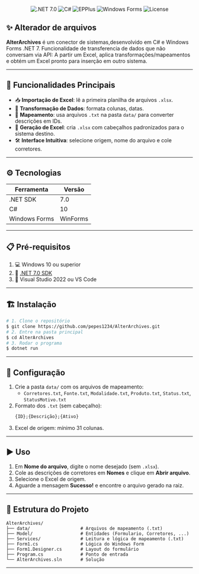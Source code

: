<!-- Badges -->
<p align="center">
  <img src="https://img.shields.io/badge/.NET-7.0-blue" alt=".NET 7.0" />
  <img src="https://img.shields.io/badge/C%23-10-informational" alt="C#" />
  <img src="https://img.shields.io/badge/EPPlus-5.8.0-lightgrey" alt="EPPlus" />
  <img src="https://img.shields.io/badge/Windows%20Forms-UI-success" alt="Windows Forms" />
  <img src="https://img.shields.io/badge/License-MIT-brightgreen" alt="License" />
</p>

## ✨ Alterador de arquivos

**AlterArchives** é um conector de sistemas,desenvolvido em C# e Windows Forms .NET 7. Funcionalidade de transferencia de dados que não conversam via API: A partir um Excel, aplica transformações/mapeamentos e obtém um Excel pronto para inserção em outro sistema.

---

## 🚀 Funcionalidades Principais

- 📥 **Importação de Excel**: lê a primeira planilha de arquivos `.xlsx`.
- 🔄 **Transformação de Dados**: formata colunas, datas.
- 📂 **Mapeamento**: usa arquivos `.txt` na pasta `data/` para converter descrições em IDs.
- 💾 **Geração de Excel**: cria `.xlsx` com cabeçalhos padronizados para o sistema destino.
- 🛠️ **Interface Intuitiva**: selecione origem, nome do arquivo e cole corretores.

---

## ⚙️ Tecnologias

| Ferramenta      | Versão          |
|-----------------|-----------------|
| .NET SDK        | 7.0             |
| C#              | 10              |
| Windows Forms   | WinForms        |

---

## 📋 Pré-requisitos

1. 💻 Windows 10 ou superior
2. 🔧 [.NET 7.0 SDK](https://dotnet.microsoft.com/download)
3. 📝 Visual Studio 2022 ou VS Code

---

## 🏗️ Instalação

```bash
# 1. Clone o repositório
$ git clone https://github.com/pepes1234/AlterArchives.git
# 2. Entre na pasta principal
$ cd AlterArchives
# 3. Rodar o programa
$ dotnet run
```

---

## 🔧 Configuração

1. Crie a pasta `data/` com os arquivos de mapeamento:
   - `Corretores.txt`, `Fonte.txt`, `Modalidade.txt`, `Produto.txt`, `Status.txt`, `StatusMotivo.txt`
2. Formato dos `.txt` (sem cabeçalho):
   ```txt
   {ID};{Descrição};{Ativo}
   ```
3. Excel de origem: mínimo 31 colunas.

---

## ▶️ Uso

1. Em **Nome do arquivo**, digite o nome desejado (sem `.xlsx`).
2. Cole as descrições de corretores em **Nomes** e clique em **Abrir arquivo**.
3. Selecione o Excel de origem.
4. Aguarde a mensagem **Sucesso!** e encontre o arquivo gerado na raiz.

---

## 📁 Estrutura do Projeto

```
AlterArchives/
├── data/                   # Arquivos de mapeamento (.txt)
├── Model/                  # Entidades (Formulario, Corretores, ...)
├── Services/               # Leitura e lógica de mapeamento (.txt)
├── Form1.cs                # Lógica do Windows Form
├── Form1.Designer.cs       # Layout do formulário
├── Program.cs              # Ponto de entrada
└── AlterArchives.sln       # Solução
```

---
